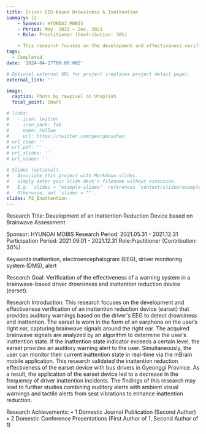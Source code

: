 ```yaml
---
title: Driver EEG-based Drowsiness & Inattention
summary: |2-
    - Sponsor: HYUNDAI MOBIS
    - Period: May. 2021 – Dec. 2021
    - Role: Practitioner (Contribution: 30%)

    - This research focuses on the development and effectiveness verification of an inattention reduction device (earset) that provides auditory warnings based on the driver's EEG to detect drowsiness and inattention. (detail)
tags:
  - Completed
date: '2024-04-27T00:00:00Z'

# Optional external URL for project (replaces project detail page).
external_link: ''

image:
  caption: Photo by rawpixel on Unsplash
  focal_point: Smart

# links:
#   - icon: twitter
#     icon_pack: fab
#     name: Follow
#     url: https://twitter.com/georgecushen
# url_code: ''
# url_pdf: ''
# url_slides: ''
# url_video: ''

# Slides (optional).
#   Associate this project with Markdown slides.
#   Simply enter your slide deck's filename without extension.
#   E.g. `slides = "example-slides"` references `content/slides/example-slides.md`.
#   Otherwise, set `slides = ""`.
slides: P2_Inattention
---
```

Research Title: Development of an Inattention Reduction Device based on Brainwave Assessment

Sponsor: HYUNDAI MOBIS
Research Period: 2021.05.31 - 2021.12.31
Participation Period: 2021.09.01 - 2021.12.31
Role:Practitioner (Contribution: 30%)

Keywords:inattention, electroencephalogram (EEG), driver monitoring system (DMS), alert

Research Goal: Verification of the effectiveness of a warning system in a brainwave-based driver drowsiness and inattention reduction device (earset).

Research Introduction:
This research focuses on the development and effectiveness verification of an inattention reduction device (earset) that provides auditory warnings based on the driver's EEG to detect drowsiness and inattention.
The earset is worn in the form of an earphone on the user’s right ear, capturing brainwave signals around the right ear.
The acquired brainwave signals are analyzed by an algorithm to determine the user’s inattention state.
If the inattention state indicator exceeds a certain level, the earset provides an auditory warning alert to the user.
Simultaneously, the user can monitor their current inattention state in real-time via the mBrain mobile application.
This research validated the inattention reduction effectiveness of the earset device with bus drivers in Gyeonggi Province.
As a result, the application of the earset device led to a decrease in the frequency of driver inattention incidents.
The findings of this research may lead to further studies combining auditory alerts with ambient visual warnings and tactile alerts from seat vibrations to enhance inattention reduction.

Research Achievements:
• 1 Domestic Journal Publication (Second Author)
• 2 Domestic Conference Presentations (First Author of 1, Second Author of 1)
